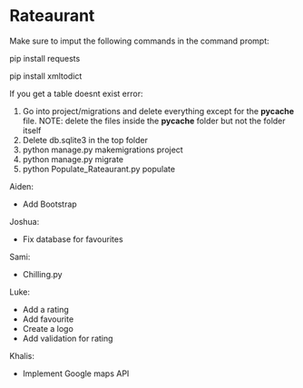 # Rateaurant

Make sure to imput the following commands in the command prompt:

pip install requests

pip install xmltodict

If you get a table doesnt exist error:
1) Go into project/migrations and delete everything except for the __pycache__ file.
    NOTE: delete the files inside the __pycache__ folder but not the folder itself
2) Delete db.sqlite3 in the top folder
3) python manage.py makemigrations project
4) python manage.py migrate
5) python Populate_Rateaurant.py populate

Aiden:
- Add Bootstrap

Joshua:
- Fix database for favourites

Sami:
- Chilling.py

Luke:
- Add a rating
- Add favourite
- Create a logo
- Add validation for rating

Khalis:
- Implement Google maps API
